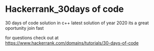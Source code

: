 # Hackerrank_30days of code
30 days of code solution in c++
latest  solution of year 2020
its a great oportunity join fast

for questions check out at https://www.hackerrank.com/domains/tutorials/30-days-of-code

